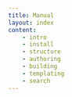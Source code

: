 ```yaml
---
title: Manual 
layout: index
content:
    - intro 
    - install
    - structure
    - authoring
    - building
    - templating
    - search
---
```



